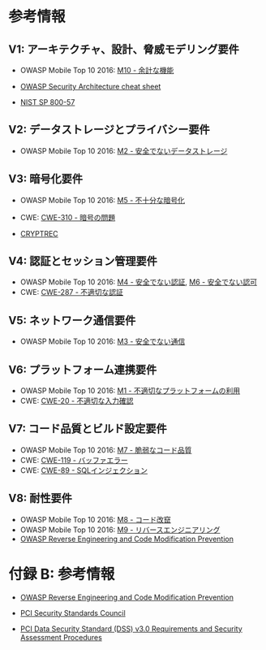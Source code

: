 
# 参考情報

## V1: アーキテクチャ、設計、脅威モデリング要件

- OWASP Mobile Top 10 2016: [M10 - 余計な機能](https://coky-t.github.io/owasp-mobile-top10-2016-ja/Mobile_Top_10_2016-M10-Extraneous_Functionality.html)
- [OWASP Security Architecture cheat sheet](https://jpcertcc.github.io/OWASPdocuments/CheatSheets/ApplicationSecurityArchitecture.html)

- [NIST SP 800-57](https://www.ipa.go.jp/files/000055490.pdf)

## V2: データストレージとプライバシー要件

- OWASP Mobile Top 10 2016: [M2 - 安全でないデータストレージ](https://coky-t.github.io/owasp-mobile-top10-2016-ja/Mobile_Top_10_2016-M2-Insecure_Data_Storage.html)

## V3: 暗号化要件

- OWASP Mobile Top 10 2016: [M5 - 不十分な暗号化](https://coky-t.github.io/owasp-mobile-top10-2016-ja/Mobile_Top_10_2016-M5-Insufficient_Cryptography.html)
- CWE: [CWE-310 - 暗号の問題](http://jvndb.jvn.jp/ja/cwe/CWE-310.html)

- [CRYPTREC](https://www.cryptrec.go.jp/)

## V4: 認証とセッション管理要件

- OWASP Mobile Top 10 2016: [M4 - 安全でない認証](https://coky-t.github.io/owasp-mobile-top10-2016-ja/Mobile_Top_10_2016-M4-Insecure_Authentication.html), [M6 - 安全でない認可](https://coky-t.github.io/owasp-mobile-top10-2016-ja/Mobile_Top_10_2016-M6-Insecure_Authorization.html)
- CWE: [CWE-287 - 不適切な認証](http://jvndb.jvn.jp/ja/cwe/CWE-287.html)

## V5: ネットワーク通信要件

- OWASP Mobile Top 10 2016: [M3 - 安全でない通信](https://coky-t.github.io/owasp-mobile-top10-2016-ja/Mobile_Top_10_2016-M3-Insecure_Communication.html)

## V6: プラットフォーム連携要件

- OWASP Mobile Top 10 2016: [M1 - 不適切なプラットフォームの利用](https://coky-t.github.io/owasp-mobile-top10-2016-ja/Mobile_Top_10_2016-M1-Improper_Platform_Usage.html)
- CWE: [CWE-20 - 不適切な入力確認](http://jvndb.jvn.jp/ja/cwe/CWE-20.html)

## V7: コード品質とビルド設定要件

- OWASP Mobile Top 10 2016: [M7 - 脆弱なコード品質](https://coky-t.github.io/owasp-mobile-top10-2016-ja/Mobile_Top_10_2016-M7-Poor_Code_Quality.html)
- CWE: [CWE-119 - バッファエラー](http://jvndb.jvn.jp/ja/cwe/CWE-119.html)
- CWE: [CWE-89 - SQLインジェクション](http://jvndb.jvn.jp/ja/cwe/CWE-89.html)

## V8: 耐性要件

- OWASP Mobile Top 10 2016: [M8 - コード改竄](https://coky-t.github.io/owasp-mobile-top10-2016-ja/Mobile_Top_10_2016-M8-Code_Tampering.html)
- OWASP Mobile Top 10 2016: [M9 - リバースエンジニアリング](https://coky-t.github.io/owasp-mobile-top10-2016-ja/Mobile_Top_10_2016-M9-Reverse_Engineering.html)
- [OWASP Reverse Engineering and Code Modification Prevention](https://www.owasp.org/index.php/%E3%83%AA%E3%83%90%E3%83%BC%E3%82%B9_%E3%82%A8%E3%83%B3%E3%82%B8%E3%83%8B%E3%82%A2%E3%83%AA%E3%83%B3%E3%82%B0%E3%82%84%E4%B8%8D%E6%AD%A3%E3%81%AA%E3%82%B3%E3%83%BC%E3%83%89%E5%A4%89%E6%9B%B4%E3%81%AE%E6%8A%80%E8%A1%93%E7%9A%84%E3%83%AA%E3%82%B9%E3%82%AF)

# 付録 B: 参考情報

- [OWASP Reverse Engineering and Code Modification Prevention](https://www.owasp.org/index.php/%E3%83%AA%E3%83%90%E3%83%BC%E3%82%B9_%E3%82%A8%E3%83%B3%E3%82%B8%E3%83%8B%E3%82%A2%E3%83%AA%E3%83%B3%E3%82%B0%E3%82%84%E4%B8%8D%E6%AD%A3%E3%81%AA%E3%82%B3%E3%83%BC%E3%83%89%E5%A4%89%E6%9B%B4%E3%81%AE%E6%8A%80%E8%A1%93%E7%9A%84%E3%83%AA%E3%82%B9%E3%82%AF)

- [PCI Security Standards Council](https://ja.pcisecuritystandards.org/minisite/en/)
- [PCI Data Security Standard (DSS) v3.0 Requirements and Security Assessment Procedures](https://ja.pcisecuritystandards.org/_onelink_/pcisecurity/en2ja/minisite/en/docs/PCI_DSS_v3.pdf)
